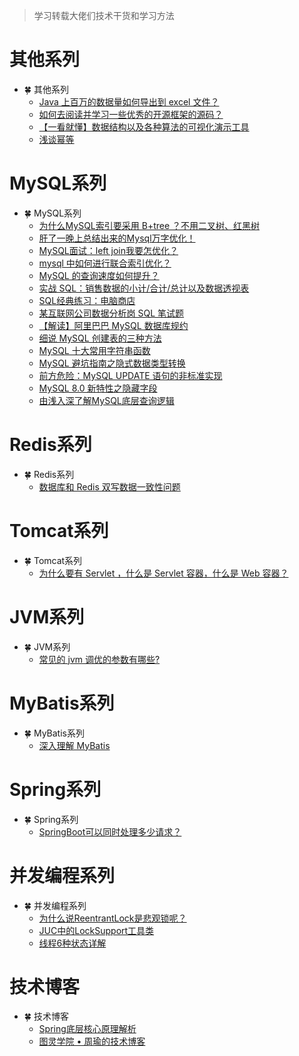 <font face="幼圆">

> 学习转载大佬们技术干货和学习方法

</font>

# 其他系列

- 🍀 其他系列
  - [Java 上百万的数据量如何导出到 excel 文件？](https://www.zhihu.com/question/266128152/answer/2899625998)
  - [如何去阅读并学习一些优秀的开源框架的源码？](https://www.zhihu.com/question/26766601/answer/2297192544)
  - [【一看就懂】数据结构以及各种算法的可视化演示工具](https://blog.csdn.net/horses/article/details/120385749)
  - [浅谈幂等](https://juejin.cn/post/7241941309174300732)

# MySQL系列

- 🍀 MySQL系列
  - [为什么MySQL索引要采用 B+tree ？不用二叉树、红黑树](https://zhuanlan.zhihu.com/p/633637500)
  - [肝了一晚上总结出来的Mysql万字优化！](https://zhuanlan.zhihu.com/p/356176331)
  - [MySQL面试：left join我要怎优化？](https://zhuanlan.zhihu.com/p/539311633)
  - [mysql 中如何进行联合索引优化？](https://www.zhihu.com/question/591117933/answer/3017147198)
  - [MySQL 的查询速度如何提升？](https://www.zhihu.com/question/590917119/answer/3056451196)
  - [实战 SQL：销售数据的小计/合计/总计以及数据透视表](https://blog.csdn.net/horses/article/details/105246162)
  - [SQL经典练习：电脑商店](https://blog.csdn.net/horses/article/details/89043538)
  - [某互联网公司数据分析岗 SQL 笔试题](https://blog.csdn.net/horses/article/details/121150403)
  - [【解读】阿里巴巴 MySQL 数据库规约](https://blog.csdn.net/horses/article/details/120941552)
  - [细说 MySQL 创建表的三种方法](https://blog.csdn.net/horses/article/details/119720521)
  - [MySQL 十大常用字符串函数](https://blog.csdn.net/horses/article/details/118344265)
  - [MySQL 避坑指南之隐式数据类型转换](https://blog.csdn.net/horses/article/details/118120395)
  - [前方危险：MySQL UPDATE 语句的非标准实现](https://blog.csdn.net/horses/article/details/110238573)
  - [MySQL 8.0 新特性之隐藏字段](https://blog.csdn.net/horses/article/details/113838642)
  - [由浅入深了解MySQL底层查询逻辑](https://juejin.cn/post/7243819890497945659)

# Redis系列

- 🍀 Redis系列
  - [数据库和 Redis 双写数据一致性问题](https://www.zhihu.com/question/20734566/answer/3056703475)

# Tomcat系列

- 🍀 Tomcat系列
  - [为什么要有 Servlet ，什么是 Servlet 容器，什么是 Web 容器？](https://www.zhihu.com/question/585070524/answer/2939949226)

# JVM系列

- 🍀 JVM系列
  - [常见的 jvm 调优的参数有哪些?](https://www.zhihu.com/question/588988401/answer/3012030394)

# MyBatis系列

- 🍀 MyBatis系列
  - [深入理解 MyBatis](https://juejin.cn/post/7124465530701873183#heading-13)

# Spring系列

- 🍀 Spring系列
  - [SpringBoot可以同时处理多少请求？](https://juejin.cn/post/7203648441721126972)

# 并发编程系列

- 🍀 并发编程系列
  - [为什么说ReentrantLock是悲观锁呢？](https://www.zhihu.com/question/527785982/answer/3102913513)
  - [JUC中的LockSupport工具类](http://itsoku.com/course/1/14)
  - [线程6种状态详解](http://itsoku.com/course/1/187)

# 技术博客

- 🍀 技术博客
  - [Spring底层核心原理解析](https://www.yuque.com/renyong-jmovm/spring/pldhnd)
  - [图灵学院 • 周瑜的技术博客](https://www.yuque.com/renyong-jmovm/dadudu)
